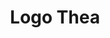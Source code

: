 ---
title: Logo Thea
isPublic_b: true
published: true

file:
  src: /assets/site/images/logo-thea.png
  type: image/png
alt_txt: 'Logo Thea'

---